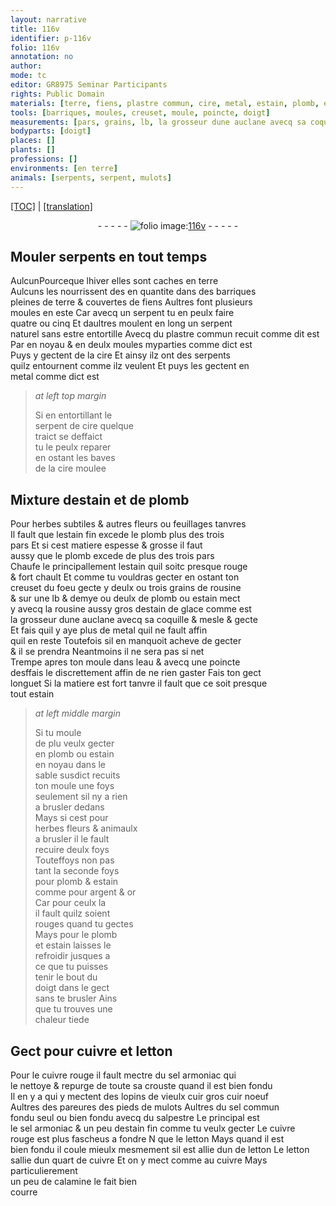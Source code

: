 ```yaml
---
layout: narrative
title: 116v
identifier: p-116v
folio: 116v
annotation: no
author:
mode: tc
editor: GR8975 Seminar Participants
rights: Public Domain
materials: [terre, fiens, plastre commun, cire, metal, estain, plomb, estain fin, rousine, estain de glace, eau, argent, or, cuivre, letton, cuivre rouge, sel armoniac, vieulx cuir, cuir noeuf, pareures des pieds de mulots, sel commun, salpestre, calamine]
tools: [barriques, moules, creuset, moule, poincte, doigt]
measurements: [pars, grains, lb, la grosseur dune auclane avecq sa coquille, jusques a ce que tu puisses tenir le bout du doigt dans le gect sans te brusler, quart]
bodyparts: [doigt]
places: []
plants: []
professions: []
environments: [en terre]
animals: [serpents, serpent, mulots]
---
```


<p><a href="{{ site.baseurl }}/diplomatic/">[TOC]</a> | <a href="{{ site.baseurl }}/texts/p-116v_tl/" target="_blank">[translation]</a></p><div class="folio" align="center">- - - - - <a href="http://gallica.bnf.fr/ark:/12148/btv1b10500001g/f238.image" target="_blank"><img src="https://cu-mkp.github.io/2017-workshop-edition/assets/photo-icon.png" alt="folio image: " style="display:inline-block; margin-bottom:-3px;"/>116v</a> - - - - - </div>  
  

## Mouler <span class="al">serpents</span> <span class="tmp">en tout temps</span>

 
<span class="del">Aulcun</span>Pourceque l<span class="tmp">hiver</span> elles sont caches <span class="env">en terre</span><br/> Aulcuns les nourrissent <span class="del">des</span> en quantite dans des <span class="tl">barriques</span><br/> pleines de <span class="m">terre</span> & couvertes de <span class="m">fiens</span> Aultres font plusieurs<br/> <span class="tl">moules</span> <span class="tmp">en este</span> Car avecq un <span class="al">serpent</span> tu en peulx faire<br/> quatre ou cinq Et daultres moulent en long un <span class="al">serpent</span><br/> naturel sans estre entortille Avecq du <span class="m">plastre commun</span> <span class="add">recuit comme dit est</span><br/> <span class="del">Par</span> en noyau & en deulx <span class="tl">moules</span> myparties comme dict est<br/> Puys y gectent de la <span class="m">cire</span> Et ainsy ilz ont des <span class="al">serpents</span><br/> quilz entournent comme ilz veulent Et puys les gectent en<br/> <span class="m">metal</span> comme dict est
 
> *at left top margin*
> 
> 
>   Si en entortillant le<br/> <span class="al">serpent</span> de <span class="m">cire</span> quelque<br/> traict se deffaict<br/> tu le peulx reparer<br/> en ostant les baves<br/> de la <span class="m">cire</span> moulee
 
 
  

## Mixture d<span class="m">estain</span> et de <span class="m">plomb</span>

 
Pour herbes subtiles & autres fleurs ou feuillages tanvres<br/> Il fault que l<span class="m">estain fin</span> excede le <span class="m">plomb</span> plus des trois<br/> <span class="ms">pars</span> Et si cest matiere espesse & grosse il faut<br/> aussy que le <span class="m">plomb</span> excede de plus des trois <span class="ms">pars</span><br/> Chaufe le principallement l<span class="m">estain</span> quil soitc presque rouge<br/> & fort chault Et comme tu vouldras gecter en ostant ton<br/> <span class="tl">creuset</span> du foeu gecte y deulx ou trois <span class="ms">grains</span> de <span class="m">rousine</span><br/> & sur une <span class="ms">lb</span> & demye ou deulx de <span class="m">plomb</span> ou <span class="m">estain</span> mect<br/> y avecq la <span class="m">rousine</span> aussy gros d<span class="m">estain de glace</span> comme est<br/> <span class="ms">la grosseur dune auclane avecq sa coquille</span> & mesle & gecte<br/> Et fais quil y aye plus de <span class="m">metal</span> quil ne fault affin<br/> quil en reste Toutefois sil en manquoit acheve de gecter<br/> & il se prendra Neantmoins il ne sera pas si net<br/> Trempe apres ton <span class="tl">moule</span> dans l<span class="m">eau</span> & avecq une <span class="tl">poincte</span><br/> desffais le discrettement affin de ne rien gaster Fais ton gect<br/> longuet Si la matiere est fort tanvre il fault que ce soit presque<br/> tout <span class="m">estain</span>
 
> *at left middle margin*
> 
> 
>   Si tu <span class="del">moule </span><br/> <span class="del">de plu</span> veulx gecter<br/> <span class="del">en</span> <span class="m">plomb</span> ou <span class="m">estain</span><br/> en noyau dans le<br/> sable susdict recuits<br/> ton <span class="tl">moule</span> une foys<br/> seulement sil ny a rien<br/> a brusler dedans<br/> Mays si cest pour<br/> herbes fleurs & animaulx<br/> a brusler il le fault<br/> recuire deulx foys<br/> Touteffoys non pas<br/> tant la seconde foys<br/> pour <span class="m">plomb</span> & <span class="m">estain</span><br/> comme pour <span class="m">argent</span> & <span class="m">or</span><br/> Car pour ceulx la<br/> il fault quilz soient<br/> rouges quand tu gectes<br/> Mays pour le <span class="m">plomb</span><br/> et <span class="m">estain</span> laisses le<br/> refroidir <span class="ms">jusques a<br/> ce que tu puisses<br/> tenir le bout du<br/> <span class="tl"><span class="bp">doigt</span></span> dans le gect<br/> <span class="sn">sans te brusler</span></span> Ains<br/> que tu trouves une<br/> chaleur tiede
 
 
  

## Gect pour <span class="m">cuivre</span> et <span class="m">letton</span>

 
Pour le <span class="m">cuivre rouge</span> il fault mectre du <span class="m">sel armoniac</span> qui<br/> le nettoye & repurge de toute sa crouste quand il est bien fondu<br/> Il en y a qui y mectent des lopins de <span class="del"><span class="m">vieulx cuir</span></span> gros <span class="m">cuir noeuf</span><br/> Aultres des <span class="m">pareures des pieds de <span class="al">mulots</span></span> Aultres du <span class="m">sel commun</span><br/> fondu seul ou bien fondu avecq du <span class="m">salpestre</span> Le principal est<br/> le <span class="m">sel armoniac</span> & un peu d<span class="m">estain fin</span> comme tu veulx gecter Le <span class="m">cuivre<br/> rouge</span> est plus fascheus a fondre <span class="del">N</span> que le <span class="m">letton</span> Mays quand il est<br/> bien fondu il coule mieulx mesmement sil est allie <span class="del">dun</span> de <span class="m">letton</span> Le <span class="m">letton</span><br/> sallie dun <span class="ms">quart</span> de <span class="m">cuivre</span> Et on y mect comme au <span class="m">cuivre</span> Mays particulierement<br/> un peu de <span class="m">calamine</span> le fait bien<br/> courre
 
